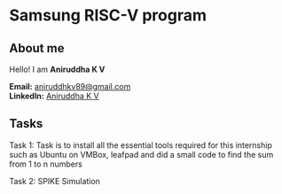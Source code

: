 # Samsung RISC-V program

## About me
Hello! I am **Aniruddha K V**

**Email:** aniruddhkv89@gmail.com <br>
**LinkedIn:** [Aniruddha K V](https://www.linkedin.com/in/aniruddha-k-v-162b04285/)

## Tasks
Task 1: Task is to install all the essential tools required for this internship such as Ubuntu on VMBox, leafpad and did a small code to find the sum from 1 to n numbers

Task 2: SPIKE Simulation
